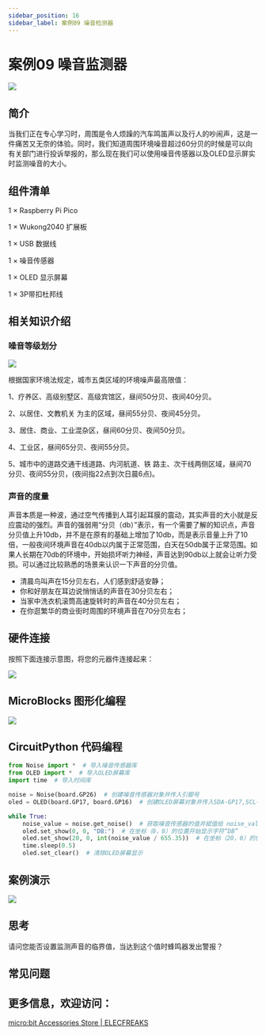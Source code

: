 ```yaml
---
sidebar_position: 16
sidebar_label: 案例09 噪音检测器
---
```



# 案例09 噪音监测器

![](https://wiki-media-ef.oss-cn-hongkong.aliyuncs.com/docs/pico/wukong2040/raspberry-pi-pico-inventors-kit/images/wukong2040-inventors-case09-01.png)

## 简介

当我们正在专心学习时，周围是令人烦躁的汽车鸣笛声以及行人的吵闹声，这是一件痛苦又无奈的体验。同时，我们知道周围环境噪音超过60分贝的时候是可以向有关部门进行投诉举报的，那么现在我们可以使用噪音传感器以及OLED显示屏实时监测噪音的大小。

## 组件清单

1 × Raspberry Pi Pico

1 × Wukong2040 扩展板

1 × USB 数据线

1 × 噪音传感器

1 × OLED 显示屏幕

1 × 3P带扣杜邦线

## 相关知识介绍

### 噪音等级划分

![](https://wiki-media-ef.oss-cn-hongkong.aliyuncs.com/docs/pico/wukong2040/raspberry-pi-pico-inventors-kit/images/wukong2040-inventors-case09-02.png)

根据国家环境法规定，城市五类区域的环境噪声最高限值：

1、疗养区、高级别墅区、高级宾馆区，昼间50分贝、夜间40分贝。

2、以居住、文教机关 为主的区域，昼间55分贝、夜间45分贝。

3、居住、商业、工业混杂区，昼间60分贝、夜间50分贝。

4、工业区，昼间65分贝、夜间55分贝。

5、城市中的道路交通干线道路、内河航道、铁 路主、次干线两侧区域，昼间70分贝、夜间55分贝，(夜间指22点到次日晨6点)。

### 声音的度量

声音本质是一种波，通过空气传播到人耳引起耳膜的震动，其实声音的大小就是反应震动的强烈。声音的强弱用“分贝（db）”表示，有一个需要了解的知识点，声音分贝值上升10db，并不是在原有的基础上增加了10db，而是表示音量上升了10倍，一般夜间环境声音在40db以内属于正常范围，白天在50db属于正常范围。如果人长期在70db的环境中，开始损坏听力神经，声音达到90db以上就会让听力受损。可以通过比较熟悉的场景来认识一下声音的分贝值。

- 清晨鸟叫声在15分贝左右，人们感到舒适安静；
- 你和好朋友在耳边说悄悄话的声音在30分贝左右；
- 当家中洗衣机滚筒高速旋转时的声音在40分贝左右；
- 在你逛繁华的商业街时周围的环境声音在70分贝左右；

## 硬件连接

按照下面连接示意图，将您的元器件连接起来：

![](https://wiki-media-ef.oss-cn-hongkong.aliyuncs.com/docs/pico/wukong2040/raspberry-pi-pico-inventors-kit/images/wukong2040-inventors-case09-05.png)

## MicroBlocks 图形化编程

![](https://wiki-media-ef.oss-cn-hongkong.aliyuncs.com/docs/pico/wukong2040/raspberry-pi-pico-inventors-kit/images/wukong2040-inventors-case09-04.png)

## CircuitPython 代码编程

```python
from Noise import *  # 导入噪音传感器库
from OLED import *  # 导入OLED屏幕库
import time  # 导入时间库

noise = Noise(board.GP26)  # 创建噪音传感器对象并传入引脚号
oled = OLED(board.GP17, board.GP16)  # 创建OLED屏幕对象并传入SDA-GP17,SCL-GP16引脚号

while True:
    noise_value = noise.get_noise()  # 获取噪音传感器的值并赋值给 noise_value
    oled.set_show(0, 0, "DB:")  # 在坐标（0，0）的位置开始显示字符“DB”
    oled.set_show(20, 0, int(noise_value / 655.35))  # 在坐标（20，0）的位置开始显示内容
    time.sleep(0.5)
    oled.set_clear()  # 清除OLED屏幕显示
```

## 案例演示

![](https://wiki-media-ef.oss-cn-hongkong.aliyuncs.com/docs/pico/wukong2040/raspberry-pi-pico-inventors-kit/images/wukong2040-inventors-kit-case09-06.gif)

## 思考

请问您能否设置监测声音的临界值，当达到这个值时蜂鸣器发出警报？



## 常见问题



## 更多信息，欢迎访问：

[micro:bit Accessories Store | ELECFREAKS](https://www.elecfreaks.com/)
